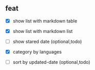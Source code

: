## feat
- [x] show list with markdown table
- [x] show list with markdown list
- [ ] show stared date (optional,todo)

- [x] category by languages

- [ ] sort by updated-date (optional,todo)